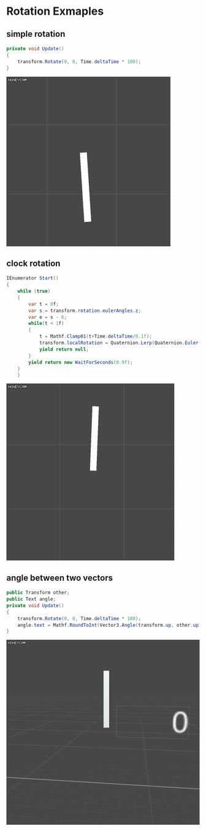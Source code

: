 Rotation Exmaples
=====

## simple rotation
```csharp
private void Update()
{
    transform.Rotate(0, 0, Time.deltaTime * 100);
}
```
![e1](LinearRotation.gif)

## clock rotation
```csharp
IEnumerator Start()
{
    while (true)
    {
        var t = 0f;
        var s = transform.rotation.eulerAngles.z;
        var e = s - 6;
        while(t < 1f)
        {
            t = Mathf.Clamp01(t+Time.deltaTime/0.1f);
            transform.localRotation = Quaternion.Lerp(Quaternion.Euler(0, 0, s), Quaternion.Euler(0, 0, e), t);
            yield return null;
        }
        yield return new WaitForSeconds(0.9f);
    }
    }
```
![e2](ClockRotation.gif)

## angle between two vectors 
```csharp
public Transform other;
public Text angle;
private void Update()
{
    transform.Rotate(0, 0, Time.deltaTime * 100);
    angle.text = Mathf.RoundToInt(Vector3.Angle(transform.up, other.up)).ToString();
}
```
![e3](CheckAngle.gif)
